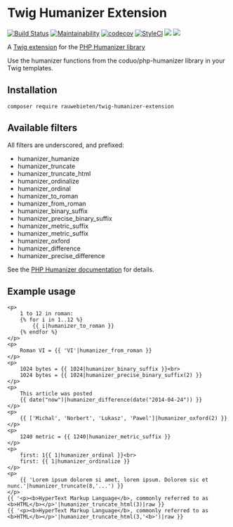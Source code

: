 # Twig Humanizer Extension

[![Build Status](https://travis-ci.org/rauwebieten/twig-humanizer-extension.svg?branch=master)](https://travis-ci.org/rauwebieten/twig-humanizer-extension)
[![Maintainability](https://api.codeclimate.com/v1/badges/5143e3f5b20f57a3084d/maintainability)](https://codeclimate.com/github/rauwebieten/twig-humanizer-extension/maintainability)
[![codecov](https://codecov.io/gh/rauwebieten/twig-humanizer-extension/branch/master/graph/badge.svg)](https://codecov.io/gh/rauwebieten/twig-humanizer-extension)
[![StyleCI](https://github.styleci.io/repos/165889067/shield?branch=master)](https://github.styleci.io/repos/165889067)
![](https://img.shields.io/github/issues/rauwebieten/twig-humanizer-extension.svg)
![](https://img.shields.io/github/license/rauwebieten/twig-humanizer-extension.svg)

A [Twig extension](https://github.com/twigphp/Twig)
for the [PHP Humanizer library](https://github.com/coduo/php-humanizer)

Use the humanizer functions from the coduo/php-humanizer library in your Twig templates.

## Installation

```
composer require rauwebieten/twig-humanizer-extension
```

## Available filters

All filters are underscored, and prefixed:

- humanizer_humanize
- humanizer_truncate
- humanizer_truncate_html
- humanizer_ordinalize
- humanizer_ordinal
- humanizer_to_roman
- humanizer_from_roman
- humanizer_binary_suffix
- humanizer_precise_binary_suffix
- humanizer_metric_suffix
- humanizer_metric_suffix
- humanizer_oxford
- humanizer_difference
- humanizer_precise_difference

See the [PHP Humanizer documentation](https://github.com/coduo/php-humanizer) for details.

## Example usage

```twig,html
<p>
    1 to 12 in roman:
    {% for i in 1..12 %}
        {{ i|humanizer_to_roman }}
    {% endfor %}
</p>
<p>
    Roman VI = {{ 'VI'|humanizer_from_roman }}
</p>
<p>
    1024 bytes = {{ 1024|humanizer_binary_suffix }}<br>
    1024 bytes = {{ 1024|humanizer_precise_binary_suffix(2) }}
</p>
<p>
    This article was posted
    {{ date("now")|humanizer_difference(date("2014-04-24")) }}
</p>
<p>
    {{ ['Michal', 'Norbert', 'Lukasz', 'Pawel']|humanizer_oxford(2) }}
</p>
<p>
    1240 metric = {{ 1240|humanizer_metric_suffix }}
</p>
<p>
    first: 1{{ 1|humanizer_ordinal }}<br>
    first: {{ 1|humanizer_ordinalize }}
</p>
<p>
    {{ 'Lorem ipsum dolorem si amet, lorem ipsum. Dolorem sic et nunc.'|humanizer_truncate(8,'...') }}
</p>
{{ '<p><b>HyperText Markup Language</b>, commonly referred to as <b>HTML</b></p>'|humanizer_truncate_html(3)|raw }}
{{ '<p><b>HyperText Markup Language</b>, commonly referred to as <b>HTML</b></p>'|humanizer_truncate_html(3,'<b>')|raw }}

```